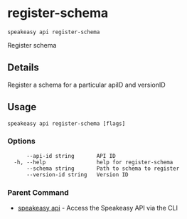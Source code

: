 # register-schema  
`speakeasy api register-schema`  


Register schema  

## Details

Register a schema for a particular apiID and versionID

## Usage

```
speakeasy api register-schema [flags]
```

### Options

```
      --api-id string       API ID
  -h, --help                help for register-schema
      --schema string       Path to schema to register
      --version-id string   Version ID
```

### Parent Command

* [speakeasy api](../api.md)	 - Access the Speakeasy API via the CLI
